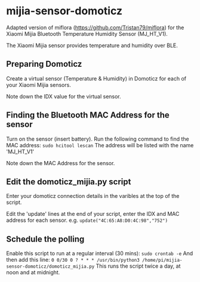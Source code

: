# mijia-sensor-domoticz

Adapted version of miflora (https://github.com/Tristan79/miflora) for the Xiaomi Mijia Bluetooth Temperature Humidity Sensor (MJ_HT_V1).

The Xiaomi Mijia sensor provides temperature and humidity over BLE.

## Preparing Domoticz
Create a virtual sensor (Temperature & Humidity) in Domoticz for each of your Xiaomi Mijia sensors.

Note down the IDX value for the virtual sensor.

## Finding the Bluetooth MAC Address for the sensor 
Turn on the sensor (insert battery).
Run the following command to find the MAC address:
`sudo hcitool lescan`
The address will be listed with the name 'MJ_HT_V1'

Note down the MAC Address for the sensor.

## Edit the domoticz_mijia.py script
Enter your domoticz connection details in the varibles at the top of the script.

Edit the 'update' lines at the end of your script, enter the IDX and MAC address for each sensor.
e.g.
`update("4C:65:A8:D0:4C:98","752")`

## Schedule the polling
Enable this script to run at a regular interval (30 mins):
`sudo crontab -e`
And then add this line:
`0 0/30 0 ? * * * /usr/bin/python3 /home/pi/mijia-sensor-domoticz/domoticz_mijia.py`
This runs the script twice a day, at noon and at midnight.